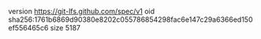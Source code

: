 version https://git-lfs.github.com/spec/v1
oid sha256:1761b6869d90380e8202c055786854298fac6e147c29a6366ed150ef556465c6
size 5187
